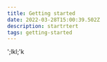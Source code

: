 ```yaml
---
title: Getting started
date: 2022-03-28T15:00:39.502Z
description: startrtert
tags: getting-started
---
```

';lkl;'k